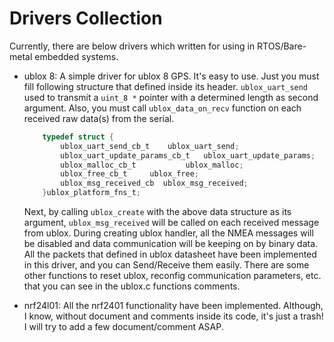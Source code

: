 

# Drivers Collection
Currently, there are below drivers which written for using in RTOS/Bare-metal embedded systems.

 - ublox 8:
A simple driver for ublox 8 GPS. It's easy to use. Just you must fill following structure that defined inside its header.
`ublox_uart_send` used to transmit a `uint_8 *` pointer with a determined length as second argument.
Also, you must call `ublox_data_on_recv` function on each received raw data(s) from the serial.
	```C
	    typedef struct {
	        ublox_uart_send_cb_t    ublox_uart_send;
	        ublox_uart_update_params_cb_t   ublox_uart_update_params;
	        ublox_malloc_cb_t           ublox_malloc;
	        ublox_free_cb_t     ublox_free;
	        ublox_msg_received_cb  ublox_msg_received;
	    }ublox_platform_fns_t;
	```
	Next, by calling `ublox_create` with the above data structure as its argument, `ublox_msg_received` will be called on each received message from ublox. During creating ublox handler, all the NMEA messages will be disabled and data communication will be keeping on by binary data.
All the packets that defined in ublox datasheet have been implemented in this driver, and you can Send/Receive them easily.
There are some other functions to reset ublox, reconfig communication parameters, etc. that you can see in the ublox.c functions comments.

 -  nrf24l01:
All the nrf2401 functionality have been implemented. Although, I know, without document and comments inside its code, it's just a trash! I will try to add a few document/comment ASAP.

